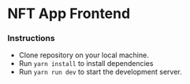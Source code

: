 # NFT App Frontend

### Instructions
- Clone repository on your local machine.
- Run `yarn install` to install dependencies
- Run `yarn run dev` to start the development server.
